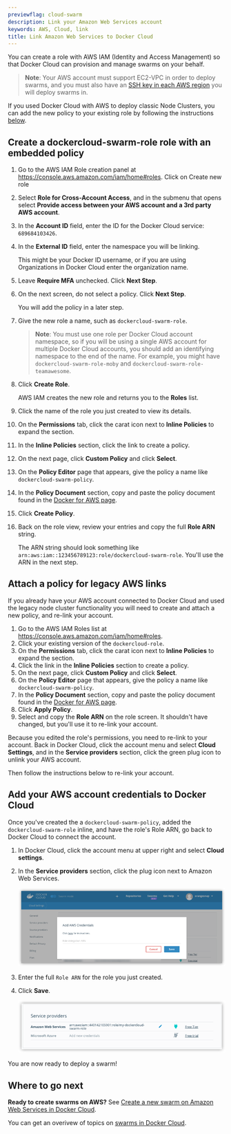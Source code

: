 ```yaml
---
previewflag: cloud-swarm
description: Link your Amazon Web Services account
keywords: AWS, Cloud, link
title: Link Amazon Web Services to Docker Cloud
---
```


You can create a role with AWS IAM (Identity and Access Management) so that
Docker Cloud can provision and manage swarms on your behalf.

> **Note**: Your AWS account must support EC2-VPC in order to deploy swarms, and
you must also have an [SSH key in each AWS region](https://docs.aws.amazon.com/AWSEC2/latest/UserGuide/ec2-key-pairs.html)
you will deploy swarms in.

If you used Docker Cloud with AWS to deploy classic Node Clusters, you can add
the new policy to your existing role by following the instructions
[below](#attach-a-policy-for-legacy-aws-links).

## Create a dockercloud-swarm-role role with an embedded policy

1.  Go to the AWS IAM Role creation panel at  <a href="https://console.aws.amazon.com/iam/home#roles">https://console.aws.amazon.com/iam/home#roles</a>. Click on Create new role

2.  Select **Role for Cross-Account Access**, and in the submenu that opens select **Provide access between your AWS account and a 3rd party AWS account**.

3.  In the **Account ID** field, enter the ID for the Docker Cloud service: `689684103426`.
4.  In the **External ID** field, enter the namespace you will be linking.

    This might be your Docker ID username, or if you are using Organizations in Docker Cloud enter the organization name.

5.  Leave **Require MFA** unchecked. Click **Next Step**.

6.  On the next screen, do not select a policy. Click **Next Step**.

    You will add the policy in a later step.

7.  Give the new role a name, such as `dockercloud-swarm-role`.

    > **Note**: You must use one role per Docker Cloud account namespace, so if
    you will be using a single AWS account for multiple Docker Cloud accounts,
    you should add an identifying namespace to the end of the name. For example,
    you might have `dockercloud-swarm-role-moby` and
    `dockercloud-swarm-role-teamawesome`.

8.  Click **Create Role**.

    AWS IAM creates the new role and returns you to the **Roles** list.

9.  Click the name of the role you just created to view its details.
10. On the **Permissions** tab, click the carat icon next to **Inline Policies** to expand the section.
11. In the **Inline Policies** section, click the link to create a policy.
12. On the next page, click **Custom Policy** and click **Select**.
13. On the **Policy Editor** page that appears, give the policy a name like `dockercloud-swarm-policy`.
14. In the **Policy Document** section, copy and paste the policy document found in the [Docker for AWS page](/docker-for-aws/iam-permissions/).
15. Click **Create Policy**.
16. Back on the role view, review your entries and copy the full **Role ARN** string.

    The ARN string should look something like `arn:aws:iam::123456789123:role/dockercloud-swarm-role`. You'll use the ARN in the next step.

## Attach a policy for legacy AWS links

If you already have your AWS account connected to Docker Cloud and used the legacy node cluster functionality you will need to create and attach a new policy, and re-link your account.

1.  Go to the AWS IAM Roles list at  <a href="https://console.aws.amazon.com/iam/home#roles">https://console.aws.amazon.com/iam/home#roles</a>.
2.  Click your existing version of the `dockercloud-role`.
3.  On the **Permissions** tab, click the carat icon next to **Inline Policies** to expand the section.
4.  Click the link in the **Inline Policies** section to create a policy.
5.  On the next page, click **Custom Policy** and click **Select**.
6.  On the **Policy Editor** page that appears, give the policy a name like `dockercloud-swarm-policy`.
7.  In the **Policy Document** section, copy and paste the policy document found in the [Docker for AWS page](/docker-for-aws/iam-permissions/).
8.  Click **Apply Policy**.
9.  Select and copy the **Role ARN** on the role screen.
    It shouldn't have changed, but you'll use it to re-link your account.

Because you edited the role's permissions, you need to re-link to your account.
Back in Docker Cloud, click the account menu and select **Cloud Settings**, and
in the **Service providers** section, click the green plug icon to unlink your
AWS account.

Then follow the instructions below to re-link your account.

## Add your AWS account credentials to Docker Cloud

Once you've created the a `dockercloud-swarm-policy`, added the
`dockercloud-swarm-role` inline, and have the role's Role ARN, go back to Docker
Cloud to connect the account.

1.  In Docker Cloud, click the account menu at upper right and select **Cloud settings**.
2.  In the **Service providers** section, click the plug icon next to Amazon Web Services.

    ![](images/aws-arn-wizard.png)

3.  Enter the full `Role ARN` for the role you just created.
4.  Click **Save**.

    ![](images/aws-creds-cloud.png)

You are now ready to deploy a swarm!

## Where to go next

**Ready to create swarms on AWS?** See [Create a new swarm on Amazon Web Services in Docker Cloud](create-cloud-swarm-aws.md).

You can get an overivew of topics on [swarms in Docker Cloud](index.md).
